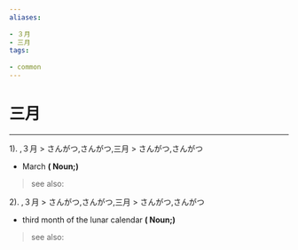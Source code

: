 ```yaml
---
aliases:
    
- ３月
- 三月
tags:
    
- common
---
```


# 三月
---
1).
,３月 > さんがつ,さんがつ,三月 > さんがつ,さんがつ

- March
**( Noun;)**
> see also: 
            
2).
,３月 > さんがつ,さんがつ,三月 > さんがつ,さんがつ

- third month of the lunar calendar
**( Noun;)**
> see also: 
            